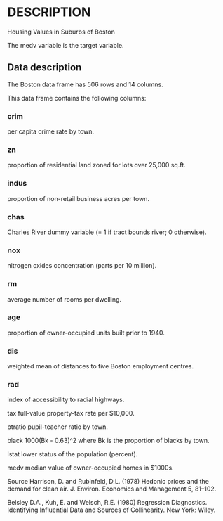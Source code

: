 
# DESCRIPTION 


Housing Values in Suburbs of Boston

The medv variable is the target variable.

## Data description
The Boston data frame has 506 rows and 14 columns.

This data frame contains the following columns:

### crim

per capita crime rate by town.

### zn

proportion of residential land zoned for lots over 25,000 sq.ft.

### indus

proportion of non-retail business acres per town.

### chas

Charles River dummy variable (= 1 if tract bounds river; 0 otherwise).

### nox
nitrogen oxides concentration (parts per 10 million).

### rm
average number of rooms per dwelling.

### age
proportion of owner-occupied units built prior to 1940.

### dis
weighted mean of distances to five Boston employment centres.

### rad
index of accessibility to radial highways.

tax
full-value property-tax rate per $10,000.

ptratio
pupil-teacher ratio by town.

black
1000(Bk - 0.63)^2 where Bk is the proportion of blacks by town.

lstat
lower status of the population (percent).

medv
median value of owner-occupied homes in $1000s.

Source
Harrison, D. and Rubinfeld, D.L. (1978) Hedonic prices and the demand for clean air. J. Environ. Economics and Management 5, 81–102.

Belsley D.A., Kuh, E. and Welsch, R.E. (1980) Regression Diagnostics. Identifying Influential Data and Sources of Collinearity. New York: Wiley.

